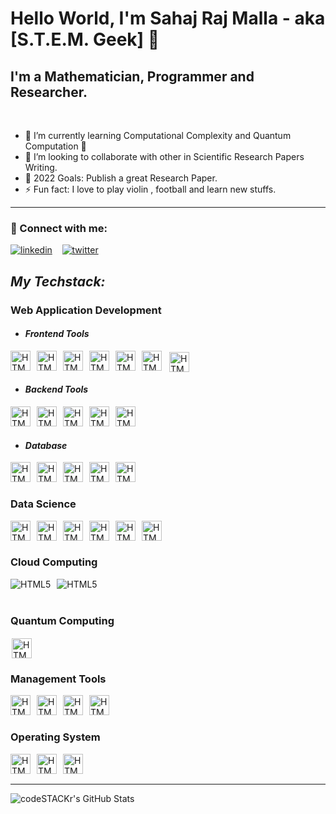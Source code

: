 # Hello World, I'm Sahaj Raj Malla - aka [S.T.E.M. Geek] 👋 

## I'm a Mathematician, Programmer and Researcher.

<br />

- 🔭 I’m currently learning Computational Complexity and Quantum Computation 🧠
- 👯 I’m looking to collaborate with other in Scientific Research Papers Writing.
- 🥅 2022 Goals: Publish a great Research Paper.
- ⚡ Fun fact: I love to play violin , football and learn new stuffs. 

---

### 🔗 Connect with me:

[![linkedin](https://img.shields.io/badge/linkedin-0A66C2?style=for-the-badge&logo=linkedin&logoColor=white)](https://linkedin.com/in/sahajrajmalla)
&nbsp;&nbsp;
[![twitter](https://img.shields.io/badge/twitter-1DA1F2?style=for-the-badge&logo=twitter&logoColor=white)](https://twitter.com/sahaj_malla)


## *My Techstack:*

### **Web Application Development**

- #### *Frontend Tools*
<img align="left" alt="HTML5" width="32px" style="margin-right:10px" src="https://cdn.jsdelivr.net/gh/devicons/devicon/icons/html5/html5-original.svg"/>
<img align="left" alt="HTML5" width="32px" style="margin-right:10px" src="https://cdn.jsdelivr.net/gh/devicons/devicon/icons/css3/css3-original.svg"/>
<img align="left" alt="HTML5" width="32px" style="margin-right:10px" src="https://img.icons8.com/color/32/000000/javascript--v2.png"/>
<img align="left" alt="HTML5" width="32px" style="margin-right:10px" src="https://img.icons8.com/color/32/000000/typescript.png"/>
<img align="left" alt="HTML5" width="32px" style="margin-right:10px" src="https://img.icons8.com/plasticine/32/000000/react.png"/>
<img align="left" alt="HTML5" width="32px" style="margin-right:10px" src="https://img.icons8.com/color/32/000000/bootstrap.png"/>
<img align="left" alt="HTML5" width="32px" style="width: 32px; height: 32px; background-color: white; margin:2px" src="https://upload.wikimedia.org/wikipedia/commons/8/8e/Nextjs-logo.svg
"/>

<br/>
<br/>

- #### *Backend Tools*

<img align="left" alt="HTML5" width="32px" style="margin-right:10px" style="width: 32px; height: 32px"  src="https://img.icons8.com/color/32/000000/python--v2.png"/>
<img align="left" alt="HTML5" width="32px" style="margin-right:10px" style="width: 32px; height: 32px" src="https://img.icons8.com/color/32/000000/django.png"/>
<img align="left" alt="HTML5" width="32px" style="margin-right:10px" style="width: 32px; height: 32px" src="https://img.icons8.com/color/32/000000/celery.png"/>
<img align="left" alt="HTML5" width="32px" style="margin-right:10px" style="width: 32px; height: 32px" src="https://img.icons8.com/color/32/000000/graphql.png"/>
<img align="left" alt="HTML5" width="32px" style="margin-right:10px" style="width: 32px; height: 32px" style="width: 32px; height: 32px" src="https://upload.wikimedia.org/wikipedia/commons/1/18/ISO_C%2B%2B_Logo.svg"/>

<br/>
<br/>

- #### *Database*
<img align="left" alt="HTML5" width="32px" style="margin-right:10px" style="width: 32px; height: 32px" src="https://img.icons8.com/color/32/000000/redis.png"/>
<img align="left" alt="HTML5" width="32px" style="margin-right:10px" style="width: 32px; height: 32px" src="https://img.icons8.com/color/32/000000/microsoft-sql-server.png"/>
<img align="left" alt="HTML5" width="32px" style="margin-right:10px" style="width: 32px; height: 32px" src="https://img.icons8.com/color/32/000000/postgreesql.png"/>
<img align="left" alt="HTML5" width="32px" style="margin-right:10px" style="width: 32px; height: 32px" src="https://img.icons8.com/color/32/000000/mysql-logo.png"/>
<img align="left" alt="HTML5" width="32px" style="margin-right:10px" style="width: 32px; height: 32px"  src="https://img.icons8.com/color/32/000000/mongodb.png"/>

<br/>
<br/>

### **Data Science**

<img align="left" alt="HTML5" width="32px" style="margin-right:10px" style="width: 32px; height: 32px" src="https://img.icons8.com/color/32/000000/numpy.png"/>
<img align="left" alt="HTML5" width="32px" style="margin-right:10px" style="width: 32px; height: 32px" src="https://img.icons8.com/color/32/000000/tensorflow.png"/>
<img align="left" alt="HTML5" width="32px" style="width: 32px; height: 32px; background-color:white; margin-right:10px" src="https://upload.wikimedia.org/wikipedia/commons/e/ed/Pandas_logo.svg"/>
<img align="left" alt="HTML5" width="32px" style="margin-right:10px" style="width: 32px; height: 32px" src="https://upload.wikimedia.org/wikipedia/commons/0/05/Scikit_learn_logo_small.svg"/>
<img align="left" alt="HTML5" width="32px" style="margin-right:10px" style="width: 32px; height: 32px" src="https://upload.wikimedia.org/wikipedia/commons/8/84/Matplotlib_icon.svg"/>
<img align="left" alt="HTML5" width="32px" style="margin-right:10px" style="width: 32px; height: 32px" src="https://upload.wikimedia.org/wikipedia/commons/f/f3/Apache_Spark_logo.svg
"/>

<br/>
<br/>

### **Cloud Computing**
<img align="left" alt="HTML5" style="margin-right:10px" style="width: 32px; height: 32px" src="https://img.icons8.com/color/32/000000/amazon-web-services.png"/>
<img align="left" alt="HTML5" style="margin-right:10px" style="width: 32px; height: 32px" src="https://img.icons8.com/fluency/32/000000/azure-1.png"/>


<br/>
<br/>

### **Quantum Computing**
<img align="left" alt="HTML5" style="width: 32px; height: 32px; background-color:white; margin:2px;" src="https://upload.wikimedia.org/wikipedia/commons/thumb/5/51/Qiskit-Logo.svg/393px-Qiskit-Logo.svg.png"/>

<br/>
<br/>

### **Management Tools**
<img align="left" alt="HTML5" width="32px" style="margin-right:10px" style="width: 32px; height: 32px" src="https://img.icons8.com/color/32/000000/git.png"/>
<img align="left" alt="HTML5" width="32px" style="margin-right:10px" style="width: 32px; height: 32px" src="https://img.icons8.com/color/32/000000/jira.png"/>
<img align="left" alt="HTML5" width="32px" style="margin-right:10px" style="width: 32px; height: 32px" src="https://img.icons8.com/color/32/000000/notion--v1.png"/>
<img align="left" alt="HTML5" width="32px" style="margin-right:10px" style="width: 32px; height: 32px" src="https://img.icons8.com/color/32/000000/slack-new.png"/>

<br/>
<br/>

### **Operating System**
<img align="left" alt="HTML5" width="32px" style="margin-right:10px" style="width: 32px; height: 32px" src="https://img.icons8.com/color/32/000000/linux--v2.png"/>
<img align="left" alt="HTML5" width="32px" style="margin-right:10px" style="width: 32px; height: 32px" src="https://img.icons8.com/color/32/000000/ubuntu--v1.png"/>
<img align="left" alt="HTML5" width="32px" style="margin-right:10px" style="width: 32px; height: 32px" src="https://img.icons8.com/color/32/000000/kali-linux.png"/>

<br/>
<br/>

---

<img align="left" alt="codeSTACKr's GitHub Stats" src="https://github-readme-stats.vercel.app/api?username=sahajrajmalla&count_private=true&show_icons=true&hide_border=false&title_color=ff652f&icon_color=FFE400&bg_color=09131B&text_color=ffffff&border_color=0c1a25" />

